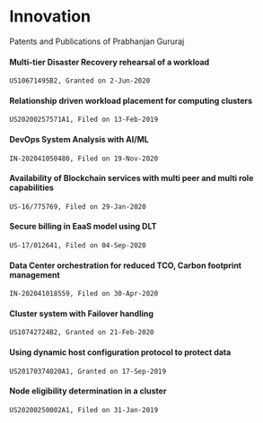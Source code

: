 # Innovation
Patents and Publications of Prabhanjan Gururaj

#### Multi-tier Disaster Recovery rehearsal of a workload 
	US10671495B2, Granted on 2-Jun-2020 

#### Relationship driven workload placement for computing clusters
	US20200257571A1, Filed on 13-Feb-2019

#### DevOps System Analysis with AI/ML
	IN-202041050480, Filed on 19-Nov-2020

#### Availability of Blockchain services with multi peer and multi role capabilities 
	US-16/775769, Filed on 29-Jan-2020

#### Secure billing in EaaS model using DLT
	US-17/012641, Filed on 04-Sep-2020

#### Data Center orchestration for reduced TCO, Carbon footprint management 
	IN-202041018559, Filed on 30-Apr-2020

#### Cluster system with Failover handling
	US10742724B2, Granted on 21-Feb-2020

#### Using dynamic host configuration protocol to protect data 
	US20170374020A1, Granted on 17-Sep-2019

#### Node eligibility determination in a cluster
	US20200250002A1, Filed on 31-Jan-2019
